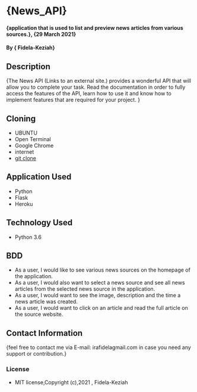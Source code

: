 # {News_API}

#### {application that is used to list and preview news articles from various sources.}, {29 March 2021}
#### By **{ Fidela-Keziah}**

## Description

{The News API (Links to an external site.) provides a wonderful API that will allow you to complete your task. Read the documentation in order to fully access the features of the API, learn how to use it and know how to implement features that are required for your project. }

## Cloning

* UBUNTU
* Open Terminal
* Google Chrome
* internet
* [git clone](https://github.com/Fidela-keziah/News.git)

## Application Used

* Python
* Flask
* Heroku

## Technology Used

* Python 3.6

## BDD

* As a user, I would like to see various news sources on the homepage of the application.
* As a user, I would also want to select a news source and see all news articles from the selected news source in the application.
* As a user, I would want to see the image, description and the time a news article was created.
* As a user, I would want to click on an article and read the full article on the source website.


## Contact Information

{feel free to contact me via E-mail: irafidelagmail.com in case you need any support or contribution.}

### License

* MIT license,Copyright (c),2021 , Fidela-Keziah